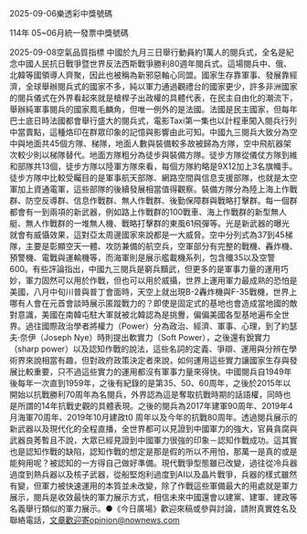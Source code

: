 
2025-09-06樂透彩中獎號碼

                                
114年 05~06月統一發票中獎號碼
                             
2025-09-08空氣品質指標
                              中國於九月三日舉行動員約1萬人的閱兵式，全名是紀念中國人民抗日戰爭暨世界反法西斯戰爭勝利80週年閱兵式。這場閱兵中、俄、北韓等國領導人齊聚，因此也被稱為新邪惡軸心同盟。國家生存靠軍事、發展靠經濟，全球舉辦閱兵式的國家不多，純以軍力通過觀禮台的國家更少，許多非洲國家的閱兵儀式在外界看起來就是槍桿子出政權的具體代表，在民主自由化的潮流下，舉辦純軍事閱兵的國家鳳毛麟角，但唯一例外的是法國。法國是民主國家，但每年巴士底日時法國都會舉行盛大的閱兵式，電影Taxi第一集也以計程車闖入閱兵行列中當賣點，這種烙印在群眾印象的記憶與影響由此可知。中國九三閱兵大致分為空中與地面共45個方隊、梯隊，地面人數與裝備較多故被歸為方隊，空中飛航器架次較少則以梯隊替代。地面方隊粗分為徒步與裝備方隊。徒步方隊從儀仗方隊到維和部隊共13個，徒步方隊以陸軍方隊來看，每個方隊約略是9X12加上3名旗幟手。徒步方隊中比較受矚目的是軍事航天部隊、網路空間與信息支援部隊，也就是太空軍加上資通電軍，這些部隊的後續發展相當值得觀察。裝備方隊分為陸上海上作戰群、防空反導群、信息作戰群、無人作戰群、後勤保障群與戰略打擊群。每一個群都會有一到兩項的新武器，例如路上作戰群的100戰車、海上作戰群的新型無人艇、無人作戰群的一堆無人機、戰略打擊群的東風61飛彈等。光是新武器的曝光就會有威懾效果，這對亞太周邊國家來說都是一大威脅。空中分列式為37到45梯隊，主要是彰顯空天一體、攻防兼備的航空兵，空軍部分有完整的戰機、轟炸機、預警機、電戰與運輸機等，而海軍則是展示艦載機系列，包含殲35以及空警600。有些評論指出，中國九三閱兵是窮兵黷武，但更多的是軍事力量的運用巧妙，軍力固然可以用於作戰，但也可以用於威攝，世界上運用軍力最成熟的恐怕是美國，八月中旬川普與普丁會面時，天空上就出現B-2轟炸機與F-35戰機，世界上哪有人會在元首會談時展示匿蹤戰力的？即使是固定式的基地也會造成當地國的敵對意識，美國在南韓屯駐大軍就被北韓認為是挑釁，偏偏美國各型基地遍布全世界。過往國際政治學者將權力（Power）分為政治、經濟、軍事、心理，到了約瑟夫·奈伊（Joseph Nye）時則提出軟實力（Soft Power），之後還有銳實力（sharp power）以及認知作戰的說法，這些名詞的定義、爭辯、運用與分辨在學術界來說相當有趣，但對政府政策決定者來說，如何運用這些實力讓國家生存與發展比較重要，只不過這些實力的運用都沒有軍事力量來得快。中國閱兵自1949年後每年一次直到1959年，之後有紀錄的是第35、50、60周年，之後於2015年以開始以抗戰勝利70周年為名閱兵，外界認為這是奪取抗戰時期的話語權，同時也是所謂的14年抗戰史觀的具體表現。之後的閱兵為2017年建軍90周年、2019年4月海軍70周年、2019年10月建政t0 周年以及今年的抗戰80周年。透過閱兵展示的新武器以及現代化的全程直播，全世界都可以見證到中國軍力的強大，官員貪腐與武器良莠暫且不說，大眾已經見證到中國軍力很強的印象－認知作戰成功。這其實也是認知作戰的缺陷，認知作戰的想定是那是假的所以不用怕，那萬一是真的或是能夠用呢？被認知的一方得自己做好準備。現代戰爭型態雖已改變，過往從冷兵器過度到熱兵器以及核子武器，從船堅炮利過度到AI以及晶片戰爭，兵器的樣式雖然有變，但軍力被快速運用的本質並未改變，除了作戰這些軍備最大的用處就是軍力展示，閱兵是收效最快的軍力展示方式，相信未來中國還會以建黨、建軍、建政等名義舉行類似的軍力展示。●《今日廣場》歡迎來稿或參與討論，請附真實姓名及聯絡電話，文章歡迎寄opinion@nownews.com